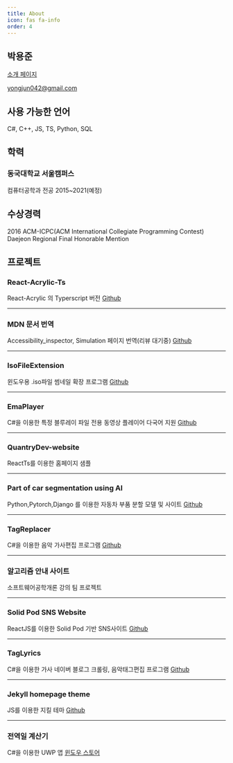 ```yaml
---
title: About
icon: fas fa-info
order: 4
---
```


## 박용준

[소개 페이지](https://yongjun042.github.io/portfolio/ "소개 페이지")

yongjun042@gmail.com

## 사용 가능한 언어

C#, C++, JS, TS, Python, SQL

## 학력

### 동국대학교 서울캠퍼스

컴퓨터공학과 전공 2015~2021(예정)

## 수상경력

2016 ACM-ICPC(ACM International Collegiate Programming Contest) Daejeon Regional Final Honorable Mention

## 프로젝트

### React-Acrylic-Ts

React-Acrylic 의 Typerscript 버전
[Github](https://github.com/Yongjun042/react-acrylic-ts)

---

### MDN 문서 번역

Accessibility_inspector, Simulation 페이지 번역(리뷰 대기중)
[Github](https://github.com/mdn/translated-content/pull/1994)

---

### IsoFileExtension

윈도우용 .iso파일 썸네일 확장 프로그램
[Github](https://github.com/Yongjun042/IsoFileExtension)

---

### EmaPlayer

C#을 이용한 특정 블루레이 파일 전용 동영상 플레이어 다국어 지원
[Github](https://github.com/Yongjun042/EmaPlayer)

---

### QuantryDev-website

ReactTs를 이용한 홈페이지 샘플

---

### Part of car segmentation using AI

Python,Pytorch,Django 를 이용한 자동차 부품 분할 모델 및 사이트
[Github](https://github.com/CSID-DGU/2020-2-CECD1-Turing-6)

---

### TagReplacer

C#을 이용한 음악 가사편집 프로그램
[Github](https://github.com/Yongjun042/TagReplacer)

---

### 알고리즘 안내 사이트

소프트웨어공학개론 강의 팀 프로젝트

---

### Solid Pod SNS Website

ReactJS를 이용한 Solid Pod 기반 SNS사이트
[Github](https://github.com/CSID-DGU/2019-1-OSSP1-Chobo-5)

---

### TagLyrics

C#을 이용한 가사 네이버 블로그 크롤링, 음악태그편집 프로그램
[Github](https://github.com/Yongjun042/TagLyrics)

---

### Jekyll homepage theme

JS를 이용한 지킬 테마
[Github](https://github.com/Yongjun042/modern-fluent)

---

### 전역일 계산기

C#을 이용한 UWP 앱
[윈도우 스토어](https://www.microsoft.com/ko-kr/p/%EC%A0%84%EC%97%AD%EC%9D%BC-%EA%B3%84%EC%82%B0%EA%B8%B0/9n321jjsmlvb)
